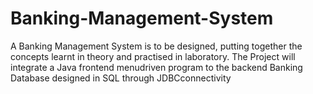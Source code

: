 # Banking-Management-System
A Banking Management System is to be designed, putting together the concepts learnt in theory and practised in laboratory. The Project will integrate 
a Java frontend menudriven program to the backend Banking Database designed in SQL through JDBCconnectivity
